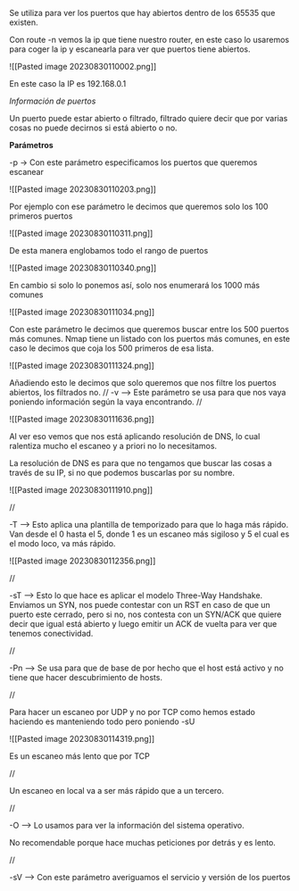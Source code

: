 
Se utiliza para ver los puertos que hay abiertos dentro de los 65535 que existen. 

Con route -n vemos la ip que tiene nuestro router, en este caso lo usaremos para coger la ip y escanearla para ver que puertos tiene abiertos.

![[Pasted image 20230830110002.png]]

En este caso la IP es 192.168.0.1

*Información de puertos*

Un puerto puede estar abierto o filtrado, filtrado quiere decir que por varias cosas no puede decirnos si está abierto o no.

**Parámetros**

-p -> Con este parámetro especificamos los puertos que queremos escanear 

![[Pasted image 20230830110203.png]]

Por ejemplo con ese parámetro le decimos que queremos solo los 100 primeros puertos 

![[Pasted image 20230830110311.png]]

De esta manera englobamos todo el rango de puertos

![[Pasted image 20230830110340.png]]

En cambio si solo lo ponemos así, solo nos enumerará los 1000 más comunes 

![[Pasted image 20230830111034.png]]

Con este parámetro le decimos que queremos buscar entre los 500 puertos más comunes. Nmap tiene un listado con los puertos más comunes, en este caso le decimos que coja los 500 primeros de esa lista.

![[Pasted image 20230830111324.png]]

Añadiendo esto le decimos que solo queremos que nos filtre los puertos abiertos, los filtrados no.
//
-v --> Este parámetro se usa para que nos vaya poniendo información según la vaya encontrando.
//

![[Pasted image 20230830111636.png]]

Al ver eso vemos que nos está aplicando resolución de DNS, lo cual ralentiza mucho el escaneo y a priori no lo necesitamos.

La resolución de DNS es para que no tengamos que buscar las cosas a través de su IP, si no que podemos buscarlas por su nombre.

![[Pasted image 20230830111910.png]]

//

-T --> Esto aplica una plantilla de temporizado para que lo haga más rápido. Van desde el 0 hasta el 5, donde 1 es un escaneo más sigiloso y 5 el cual es el modo loco, va más rápido.

![[Pasted image 20230830112356.png]]

//


-sT --> Esto lo que hace es aplicar el modelo Three-Way Handshake. Enviamos un SYN, nos puede contestar con un RST en caso de que un puerto este cerrado, pero si no, nos contesta con un SYN/ACK que quiere decir que igual está abierto y luego emitir un ACK de vuelta para ver que tenemos conectividad.

//

-Pn --> Se usa para que de base de por hecho que el host está activo y no tiene que hacer descubrimiento de hosts.

//

Para hacer un escaneo por UDP y no por TCP como hemos estado haciendo es manteniendo todo pero poniendo -sU 

![[Pasted image 20230830114319.png]]

Es un escaneo más lento que por TCP

//

Un escaneo en local va a ser más rápido que a un tercero.

//

-O --> Lo usamos para ver la información del sistema operativo.

No recomendable porque hace muchas peticiones por detrás y es lento.

// 

-sV --> Con este parámetro averiguamos el servicio y versión de los puertos 



